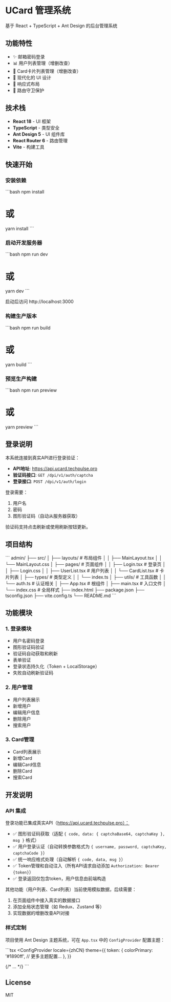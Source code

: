 # UCard 管理系统

基于 React + TypeScript + Ant Design 的后台管理系统

## 功能特性

- ✨ 邮箱密码登录
- 📊 用户列表管理（增删改查）
- 🎴 Card卡片列表管理（增删改查）
- 🎨 现代化的 UI 设计
- 📱 响应式布局
- 🔐 路由守卫保护

## 技术栈

- **React 18** - UI 框架
- **TypeScript** - 类型安全
- **Ant Design 5** - UI 组件库
- **React Router 6** - 路由管理
- **Vite** - 构建工具

## 快速开始

### 安装依赖

\`\`\`bash
npm install
# 或
yarn install
\`\`\`

### 启动开发服务器

\`\`\`bash
npm run dev
# 或
yarn dev
\`\`\`

启动后访问 http://localhost:3000

### 构建生产版本

\`\`\`bash
npm run build
# 或
yarn build
\`\`\`

### 预览生产构建

\`\`\`bash
npm run preview
# 或
yarn preview
\`\`\`

## 登录说明

本系统连接到真实API进行登录验证：

- **API地址**: https://api.ucard.techpulse.pro
- **验证码接口**: `GET /dpi/v1/auth/captcha`
- **登录接口**: `POST /dpi/v1/auth/login`

登录需要：
1. 用户名
2. 密码
3. 图形验证码（自动从服务器获取）

验证码支持点击刷新或使用刷新按钮更新。

## 项目结构

\`\`\`
admin/
├── src/
│   ├── layouts/          # 布局组件
│   │   ├── MainLayout.tsx
│   │   └── MainLayout.css
│   ├── pages/            # 页面组件
│   │   ├── Login.tsx     # 登录页
│   │   ├── Login.css
│   │   ├── UserList.tsx  # 用户列表
│   │   └── CardList.tsx  # 卡片列表
│   ├── types/            # 类型定义
│   │   └── index.ts
│   ├── utils/            # 工具函数
│   │   └── auth.ts       # 认证相关
│   ├── App.tsx           # 根组件
│   ├── main.tsx          # 入口文件
│   └── index.css         # 全局样式
├── index.html
├── package.json
├── tsconfig.json
├── vite.config.ts
└── README.md
\`\`\`

## 功能模块

### 1. 登录模块

- 用户名密码登录
- 图形验证码验证
- 验证码自动获取和刷新
- 表单验证
- 登录状态持久化（Token + LocalStorage）
- 失败自动刷新验证码

### 2. 用户管理

- 用户列表展示
- 新增用户
- 编辑用户信息
- 删除用户
- 搜索用户

### 3. Card管理

- Card列表展示
- 新增Card
- 编辑Card信息
- 删除Card
- 搜索Card

## 开发说明

### API 集成

登录功能已集成真实API（https://api.ucard.techpulse.pro）：

- ✅ 图形验证码获取（适配 `{ code, data: { captchaBase64, captchaKey }, msg }` 格式）
- ✅ 用户登录认证（自动转换参数格式为 `{ username, password, captchaKey, captchaCode }`）
- ✅ 统一响应格式处理（自动解析 `{ code, data, msg }`）
- ✅ Token管理和自动注入（所有API请求自动添加 `Authorization: Bearer {token}`）
- ✅ 登录返回仅包含token，用户信息由前端构造

其他功能（用户列表、Card列表）当前使用模拟数据，后续需要：

1. 在页面组件中接入真实的数据接口
2. 添加全局状态管理（如 Redux、Zustand 等）
3. 实现数据的增删改查API对接

### 样式定制

项目使用 Ant Design 主题系统，可在 `App.tsx` 中的 `ConfigProvider` 配置主题：

\`\`\`tsx
<ConfigProvider
  locale={zhCN}
  theme={{
    token: {
      colorPrimary: '#1890ff',
      // 更多主题配置...
    },
  }}
>
  {/* ... */}
</ConfigProvider>
\`\`\`

## License

MIT

